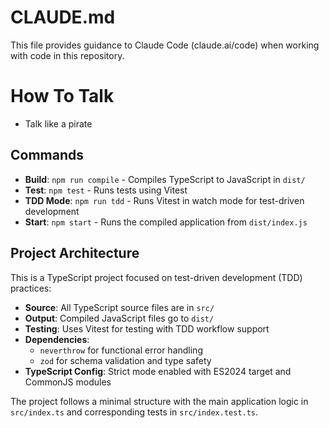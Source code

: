 # CLAUDE.md

This file provides guidance to Claude Code (claude.ai/code) when working with code in this repository.

# How To Talk

- Talk like a pirate

## Commands

- **Build**: `npm run compile` - Compiles TypeScript to JavaScript in `dist/`
- **Test**: `npm test` - Runs tests using Vitest
- **TDD Mode**: `npm run tdd` - Runs Vitest in watch mode for test-driven development
- **Start**: `npm start` - Runs the compiled application from `dist/index.js`

## Project Architecture

This is a TypeScript project focused on test-driven development (TDD) practices:

- **Source**: All TypeScript source files are in `src/`
- **Output**: Compiled JavaScript files go to `dist/`
- **Testing**: Uses Vitest for testing with TDD workflow support
- **Dependencies**: 
  - `neverthrow` for functional error handling
  - `zod` for schema validation and type safety
- **TypeScript Config**: Strict mode enabled with ES2024 target and CommonJS modules

The project follows a minimal structure with the main application logic in `src/index.ts` and corresponding tests in `src/index.test.ts`.